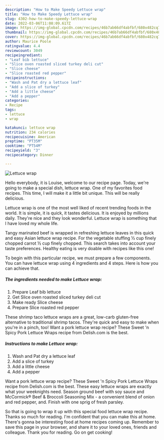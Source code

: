 ```yaml
---
description: "How to Make Speedy Lettuce wrap"
title: "How to Make Speedy Lettuce wrap"
slug: 4302-how-to-make-speedy-lettuce-wrap
date: 2022-03-06T11:08:09.617Z
image: https://img-global.cpcdn.com/recipes/46b7ab66df4abfbf/680x482cq70/lettuce-wrap-recipe-main-photo.jpg
thumbnail: https://img-global.cpcdn.com/recipes/46b7ab66df4abfbf/680x482cq70/lettuce-wrap-recipe-main-photo.jpg
cover: https://img-global.cpcdn.com/recipes/46b7ab66df4abfbf/680x482cq70/lettuce-wrap-recipe-main-photo.jpg
author: Maurice Poole
ratingvalue: 4.4
reviewcount: 3049
recipeingredient:
- "Leaf bib lettuce"
- "Slice oven roasted sliced turkey deli cut"
- "Slice cheese"
- "Slice roasted red pepper"
recipeinstructions:
- "Wash and Pat dry a lettuce leaf"
- "Add a slice of turkey"
- "Add a little cheese"
- "Add a pepper"
categories:
- Recipe
tags:
- lettuce
- wrap

katakunci: lettuce wrap 
nutrition: 234 calories
recipecuisine: American
preptime: "PT35M"
cooktime: "PT54M"
recipeyield: "3"
recipecategory: Dinner

---
```



![Lettuce wrap](https://img-global.cpcdn.com/recipes/46b7ab66df4abfbf/680x482cq70/lettuce-wrap-recipe-main-photo.jpg)

Hello everybody, it is Louise, welcome to our recipe page. Today, we're going to make a special dish, lettuce wrap. One of my favorites food recipes. This time, I will make it a little bit unique. This will be really delicious.

Lettuce wrap is one of the most well liked of recent trending foods in the world. It is simple, it is quick, it tastes delicious. It is enjoyed by millions daily. They're nice and they look wonderful. Lettuce wrap is something that I have loved my whole life.

Tangy marinated beef is wrapped in refreshing lettuce leaves in this quick and easy Asian lettuce wrap recipe. For the vegetable stuffing ½ cup finely chopped carrot ½ cup finely chopped. This search takes into account your taste preferences. Healthy eating is very doable with recipes like this one!


To begin with this particular recipe, we must prepare a few components. You can have lettuce wrap using 4 ingredients and 4 steps. Here is how you can achieve that.

<!--inarticleads1-->

##### The ingredients needed to make Lettuce wrap:

1. Prepare Leaf bib lettuce
1. Get Slice oven roasted sliced turkey deli cut
1. Make ready Slice cheese
1. Prepare Slice roasted red pepper


These shrimp taco lettuce wraps are a great, low-carb gluten-free alternative to traditional shrimp tacos. They&#39;re quick and easy to make when you&#39;re in a pinch, too! Want a pork lettuce wrap recipe? These Sweet &#39;n Spicy Pork Lettuce Wraps recipe from Delish.com is the best. 

<!--inarticleads2-->

##### Instructions to make Lettuce wrap:

1. Wash and Pat dry a lettuce leaf
1. Add a slice of turkey
1. Add a little cheese
1. Add a pepper


Want a pork lettuce wrap recipe? These Sweet &#39;n Spicy Pork Lettuce Wraps recipe from Delish.com is the best. These easy lettuce wraps are exactly what your weeknights need. Season ground beef with soy sauce and McCormick® Beef &amp; Broccoli Seasoning Mix - a convenient blend of onion and red pepper, and. Finish with one sprig of fresh parsley. 

So that is going to wrap it up with this special food lettuce wrap recipe. Thanks so much for reading. I'm confident that you can make this at home. There's gonna be interesting food at home recipes coming up. Remember to save this page in your browser, and share it to your loved ones, friends and colleague. Thank you for reading. Go on get cooking!
